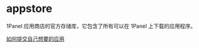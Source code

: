 # appstore
1Panel 应用商店的官方存储库，它包含了所有可以在 1Panel 上下载的应用程序。

[如何提交自己想要的应用](https://github.com/1Panel-dev/appstore/wiki/%E5%A6%82%E4%BD%95%E6%8F%90%E4%BA%A4%E8%87%AA%E5%B7%B1%E6%83%B3%E8%A6%81%E7%9A%84%E5%BA%94%E7%94%A8)
